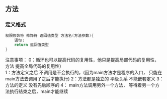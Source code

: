 ## 方法

### 定义格式

```java
权限修饰符 修饰符 返回值类型 方法名(方法参数){
    语句；
    return 返回值类型
} 
```

注意事项：
			0：循环也可以提高代码的复用性，他只是提高局部代码的复用性， 方法 提高全局代码的复用性）	
			1：方法定义之后 不调用是不会执行的，(因为main方法才是程序的入口， 只能在main方法去调用了之后才能执行)
			2：方法都是独立的 平级关系 不能嵌套定义
			3：方法的定义 没有先后顺序的
			4： main方法调用另外一个方法， 等待着另一个方法执行结束之后，main才能继续

